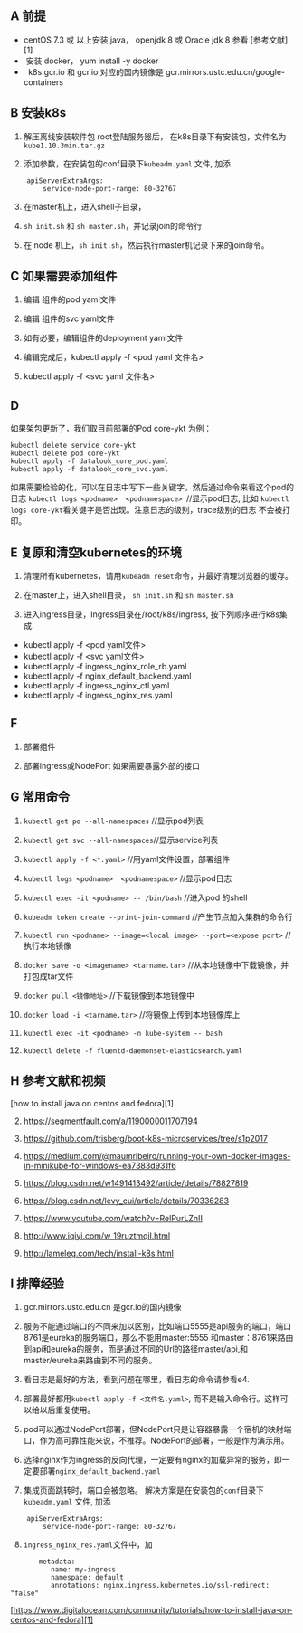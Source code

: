 
## A 前提
 - centOS 7.3 或 以上安装 java， openjdk 8 或 Oracle jdk 8  参看 [参考文献] [1]      
 - &nbsp;安装 docker， yum install -y docker 
 - &nbsp; k8s.gcr.io 和 gcr.io    对应的国内镜像是 gcr.mirrors.ustc.edu.cn/google-containers

## B 安装k8s

1.  解压离线安装软件包 root登陆服务器后， 在k8s目录下有安装包，文件名为 `kube1.10.3min.tar.gz`
    
2.  添加参数，在安装包的conf目录下`kubeadm.yaml` 文件, 加添
``` 
    apiServerExtraArgs: 
        service-node-port-range: 80-32767
```    
3.  在master机上，进入shell子目录，
    
4.  `sh init.sh` 和 `sh master.sh`，并记录join的命令行
    
5.  在 node 机上，`sh init.sh`，然后执行master机记录下来的join命令。
    

## C 如果需要添加组件

1.  编辑 组件的pod yaml文件
    
2.  编辑 组件的svc yaml文件
    
3.  如有必要，编辑组件的deployment yaml文件
    
4.  编辑完成后，kubectl apply -f <pod yaml 文件名>
    
5.  kubectl apply -f <svc yaml 文件名>
    

## D 
如果架包更新了，我们取目前部署的Pod core-ykt 为例： 
```
kubectl delete service core-ykt 
kubectl delete pod core-ykt 
kubectl apply -f datalook_core_pod.yaml 
kubectl apply -f datalook_core_svc.yaml
```
如果需要检验的化，可以在日志中写下一些关键字，然后通过命令来看这个pod的日志 `kubectl logs <podname>  <podnamespace> `//显示pod日志, 比如 `kubectl logs core-ykt`看关键字是否出现。注意日志的级别，trace级别的日志 不会被打印。

## E 复原和清空kubernetes的环境

1.  清理所有kubernetes，请用`kubeadm reset`命令，并最好清理浏览器的缓存。
    
2.  在master上，进入shell目录， `sh init.sh` 和 `sh master.sh`
    
3.  进入ingress目录，Ingress目录在/root/k8s/ingress, 按下列顺序进行k8s集成. 
 - kubectl apply -f <pod yaml文件>
 - kubectl apply -f <svc yaml文件>
 - kubectl apply -f ingress_nginx_role_rb.yaml
 - kubectl apply -f nginx_default_backend.yaml
 - kubectl apply -f ingress_nginx_ctl.yaml
 - kubectl apply -f ingress_nginx_res.yaml
    

## F

1.  部署组件
    
2.  部署ingress或NodePort 如果需要暴露外部的接口
    

## G 常用命令

1.  `kubectl get po --all-namespaces` //显示pod列表
    
2.  `kubectl get svc --all-namespaces`//显示service列表
    
3.  `kubectl apply -f <*.yaml>` //用yaml文件设置，部署组件
    
4.  `kubectl logs <podname>  <podnamespace>` //显示pod日志
    
5.  `kubectl exec -it <podname> -- /bin/bash` //进入pod 的shell
    
6.  `kubeadm token create --print-join-command` //产生节点加入集群的命令行
    
7.  `kubectl run <podname> --image=<local image> --port=<expose port>` //执行本地镜像
    
8.  `docker save -o <imagename> <tarname.tar>` //从本地镜像中下载镜像，并打包成tar文件
    
9.  `docker pull <镜像地址>` //下载镜像到本地镜像中

10. `docker load -i <tarname.tar>` //将镜像上传到本地镜像库上

11. `kubectl exec -it <podname> -n kube-system -- bash`
    
12.  `kubectl delete -f fluentd-daemonset-elasticsearch.yaml`
    

## H 参考文献和视频

[how to install java on centos and fedora][1]
    
2. https://segmentfault.com/a/1190000011707194

3. https://github.com/trisberg/boot-k8s-microservices/tree/s1p2017

4. https://medium.com/@maumribeiro/running-your-own-docker-images-in-minikube-for-windows-ea7383d931f6

5. https://blog.csdn.net/w1491413492/article/details/78827819

6. https://blog.csdn.net/levy_cui/article/details/70336283

7. https://www.youtube.com/watch?v=RelPurLZnII

8. http://www.iqiyi.com/w_19ruztmqil.html

9. http://lameleg.com/tech/install-k8s.html 


## I 排障经验

1.  gcr.mirrors.ustc.edu.cn 是gcr.io的国内镜像
    
2.  服务不能通过端口的不同来加以区别，比如端口5555是api服务的端口，端口8761是eureka的服务端口，那么不能用master:5555 和master：8761来路由到api和eureka的服务，而是通过不同的Url的路径master/api,和master/eureka来路由到不同的服务。
    
3.  看日志是最好的方法，看到问题在哪里，看日志的命令请参看e4.
    
4.  部署最好都用`kubectl apply -f <文件名.yaml>`, 而不是输入命令行。这样可以给以后重复使用。
    
5.  pod可以通过NodePort部署，但NodePort只是让容器暴露一个宿机的映射端口，作为高可靠性能来说，不推荐。NodePort的部署，一般是作为演示用。
    
6.  选择nginx作为ingress的反向代理，一定要有nginx的加载异常的服务，即一定要部署`nginx_default_backend.yaml`
    
7.  集成页面跳转时，端口会被忽略。 解决方案是在安装包的`conf`目录下`kubeadm.yaml` 文件, 加添 
```
    apiServerExtraArgs: 
        service-node-port-range: 80-32767
```    
8.  `ingress_nginx_res.yaml`文件中，加
```
       metadata: 
          name: my-ingress 
          namespace: default 
          annotations: nginx.ingress.kubernetes.io/ssl-redirect: "false"
```

[https://www.digitalocean.com/community/tutorials/how-to-install-java-on-centos-and-fedora][1]
